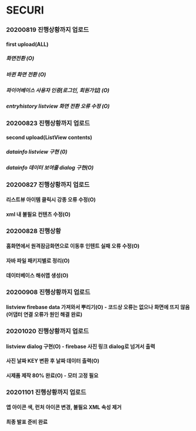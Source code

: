 # SECURI
### 20200819 진행상황까지 업로드
#### first upload(ALL)
##### 화면전환 (O)
##### 바뀐 화면 전환 (O)
##### 파이어베이스 사용자 인증[로그인, 회원가입] (O)
##### entryhistory listview 화면 전환 오류 수정 (O)


### 20200823 진행상황까지 업로드
#### second upload(ListView contents)
##### datainfo listview 구현 (0)
##### datainfo 데이터 보여줄 dialog 구현(O)


### 20200827 진행상황까지 업로드
#### 리스트뷰 아이템 클릭시 강종 오류 수정(O)
#### xml 내 불필요 컨텐츠 수정(O)

### 20200828 진행상황
#### 홈화면에서 원격잠금화면으로 이동후 인텐트 실패 오류 수정(O)
#### 자바 파일 패키지별로 정리(O) 
#### 데이터베이스 해쉬맵 생성(O)

### 20200908 진행상황까지 업로드
#### listview firebase data 가져와서 뿌리기(O) - 코드상 오류는 없으나 화면에 뜨지 않음(어댑터 연결 오류가 원인 해결 완료)

### 20201020 진행상황까지 업로드
#### listview dialog 구현(O) - firebase 사진 링크 dialog로 넘겨서 출력
#### 사진 날짜 KEY 변환 후 날짜 데이터 출력(O)
#### 시제품 제작 80% 완료(O) - 모터 고정 필요
### 20201101 진행상황까지 업로드
#### 앱 아이콘 색, 런처 아이콘 변경, 불필요 XML 속성 제거
#### 최종 발표 준비 완료
